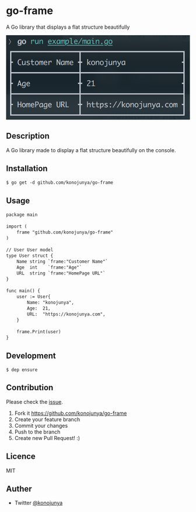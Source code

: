 # go-frame
A Go library that displays a flat structure beautifully

![](https://raw.githubusercontent.com/konojunya/go-frame/master/screenshot/screen.png)

## Description

A Go library made to display a flat structure beautifully on the console.

## Installation

```
$ go get -d github.com/konojunya/go-frame
```

## Usage

```
package main

import (
	frame "github.com/konojunya/go-frame"
)

// User User model
type User struct {
	Name string `frame:"Customer Name"`
	Age  int    `frame:"Age"`
	URL  string `frame:"HomePage URL"`
}

func main() {
	user := User{
		Name: "konojunya",
		Age:  21,
		URL:  "https://konojunya.com",
	}

	frame.Print(user)
}
```

## Development

```
$ dep ensure
```

## Contribution

Please check the [issue](https://github.com/konojunya/go-frame/issues).

1. Fork it https://github.com/konojunya/go-frame
2. Create your feature branch
3. Commit your changes
4. Push to the branch
5. Create new Pull Request! :)

## Licence

MIT

## Auther

- Twitter [@konojunya](https://twitter.com/konojunya)
